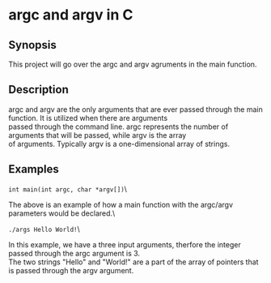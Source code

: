 # argc and argv in C
## Synopsis
This project will go over the argc and argv agruments in the main function. 
## Description
argc and argv are the only arguments that are ever passed through the main function. It is utilized when there are arguments \
passed through the command line. argc represents the number of arguments that will be passed, while argv is the array \
of arguments. Typically argv is a one-dimensional array of strings.
## Examples
`int main(int argc, char *argv[])`\

The above is an example of how a main function with the argc/argv parameters would be declared.\

`./args Hello World!`\

In this example, we have a three input arguments, therfore the integer passed through the argc argument is 3.\
The two strings "Hello" and "World!" are a part of the array of pointers that is passed through the argv argument.
